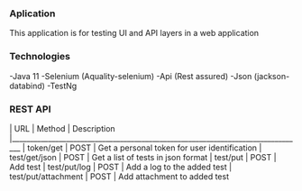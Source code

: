 ### Aplication
This application is for testing UI and API layers in a web application

### Technologies
-Java 11
-Selenium (Aquality-selenium)
-Api (Rest assured)
-Json (jackson-databind)
-TestNg

### REST API
| URL                  | Method     | Description
|_________________________________________________________________________________
| token/get            | POST       | Get a personal token for user identification 
| test/get/json        | POST       | Get a list of tests in json format
| test/put             | POST       | Add test
| test/put/log         | POST       | Add a log to the added test
| test/put/attachment  | POST       | Add attachment to added test

